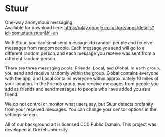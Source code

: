# Stuur
One-way anonymous messaging.  
Available for download here: https://play.google.com/store/apps/details?id=com.stuur.stuur&hl=en

With Stuur, you can send send messages to random people and receive messages from random people. Each message you send will go to a different random person, and each message you receive was sent from a different random person.

There are three messaging pools: Friends, Local, and Global. In each group, you send and receive randomly within the group. Global contains everyone with the app, and Local contains everyone within approximately 10 miles of your location. In the Friends group, you receive messages from people you add as friends and send messages to people who have added you as a friend.

We do not control or monitor what users say, but Stuur detects profanity from your received messages. You can change your censor options in the settings screen.

All of our background art is licensed CC0 Public Domain.
This project was developed at Drexel University.
